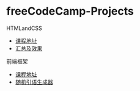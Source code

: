 # freeCodeCamp-Projects
HTMLandCSS
* [课程地址](https://chinese.freecodecamp.org/learn/responsive-web-design)
* [汇总及效果](https://codepen.io/pocowi)

前端框架
* [课程地址](https://chinese.freecodecamp.org/learn/front-end-development-libraries)
* [随机引语生成器](https://codepen.io/pocowi/pen/yLXWJqJ)
